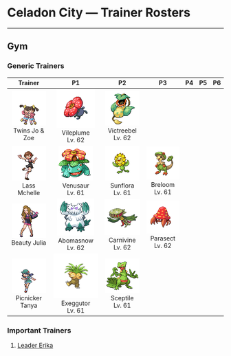 # Celadon City — Trainer Rosters

---

## Gym


### Generic Trainers

| Trainer | P1 | P2 | P3 | P4 | P5 | P6 |
|:-------:|:--:|:--:|:--:|:--:|:--:|:--:|
| ![Twins Jo & Zoe](../../assets/trainers/twins.png "Twins Jo & Zoe")<br>Twins Jo & Zoe | ![Vileplume](../../assets/sprites/vileplume/front.gif "Vileplume")<br>Vileplume<br>Lv. 62 | ![Victreebel](../../assets/sprites/victreebel/front.gif "Victreebel")<br>Victreebel<br>Lv. 62 |
| ![Lass Mchelle](../../assets/trainers/lass.png "Lass Mchelle")<br>Lass Mchelle | ![Venusaur](../../assets/sprites/venusaur/front.gif "Venusaur")<br>Venusaur<br>Lv. 61 | ![Sunflora](../../assets/sprites/sunflora/front.gif "Sunflora")<br>Sunflora<br>Lv. 61 | ![Breloom](../../assets/sprites/breloom/front.gif "Breloom")<br>Breloom<br>Lv. 61 |
| ![Beauty Julia](../../assets/trainers/beauty.png "Beauty Julia")<br>Beauty Julia | ![Abomasnow](../../assets/sprites/abomasnow/front.gif "Abomasnow")<br>Abomasnow<br>Lv. 62 | ![Carnivine](../../assets/sprites/carnivine/front.gif "Carnivine")<br>Carnivine<br>Lv. 62 | ![Parasect](../../assets/sprites/parasect/front.gif "Parasect")<br>Parasect<br>Lv. 62 |
| ![Picnicker Tanya](../../assets/trainers/picnicker.png "Picnicker Tanya")<br>Picnicker Tanya | ![Exeggutor](../../assets/sprites/exeggutor/front.gif "Exeggutor")<br>Exeggutor<br>Lv. 61 | ![Sceptile](../../assets/sprites/sceptile/front.gif "Sceptile")<br>Sceptile<br>Lv. 61 |


### Important Trainers

1. [Leader Erika](important_trainers.md#leader-erika)
